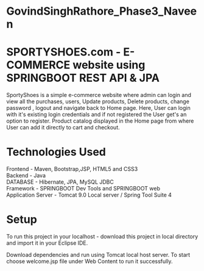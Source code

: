 # GovindSinghRathore_Phase3_Naveen

# SPORTYSHOES.com - E-COMMERCE website using SPRINGBOOT REST API & JPA

SportyShoes is a simple e-commerce website where admin can login and view all the purchases, users, Update products, Delete products, change password , logout and navigate back to Home page. Here, User can login with it's existing login credentials and if not registered the User get's an option to register. Product catalog displayed in the Home page from where User can add it directly to cart and checkout.


# Technologies Used
Frontend - Maven, Bootstrap,JSP, HTML5 and CSS3 <br />
Backend - Java <br />
DATABASE - Hibernate, JPA, MySQL JDBC <br />
Framework - SPRINGBOOT Dev Tools and SPRINGBOOT web <br />
Application Server - Tomcat 9.0 Local server / Spring Tool Suite 4


# Setup
To run this project in your localhost - download this project in local directory and import it in your Eclipse IDE.

Download dependencies and run using Tomcat local host server. To start choose welcome.jsp file under Web Content to run it successfully.
